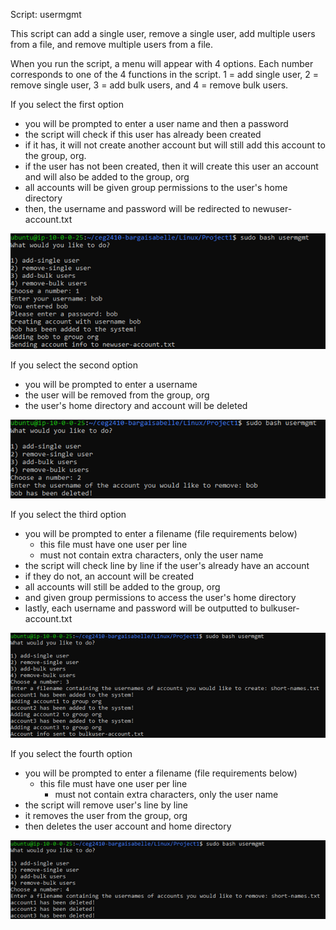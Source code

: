 
Script: usermgmt

This script can add a single user, remove a single user, add multiple users from a file, and remove multiple users from a file.

When you run the script, a menu will appear with 4 options. Each number corresponds to one of the 4 functions in the script. 1 = add single user, 2 = remove single user, 3 = add bulk users, and 4 = remove bulk users.

If you select the first option
- you will be prompted to enter a user name and then a password
- the script will check if this user has already been created
- if it has, it will not create another account but will still add this account to the group, org. 
- if the user has not been created, then it will create this user an account and will also be added to the group, org 
- all accounts will be given group permissions to the user's home directory
- then, the username and password will be redirected to newuser-account.txt

![script 1 output](script1proof.png)

If you select the second option
- you will be prompted to enter a username
- the user will be removed from the group, org
- the user's home directory and account will be deleted

![script 2 output](script2proof.png)

If you select the third option
- you will be prompted to enter a filename (file requirements below)
	- this file must have one user per line
	- must not contain extra characters, only the user name
- the script will check line by line if the user's already have an account
- if they do not, an account will be created
- all accounts will still be added to the group, org
- and given group permissions to access the user's home directory
- lastly, each username and password will be outputted to bulkuser-account.txt

![script 3 output](script3proof.png)

If you select the fourth option
- you will be prompted to enter a filename (file requirements below)
	- this file must have one user per line
        - must not contain extra characters, only the user name
- the script will remove user's line by line
- it removes the user from the group, org
- then deletes the user account and home directory

![script 4 output](script4proof.png)

